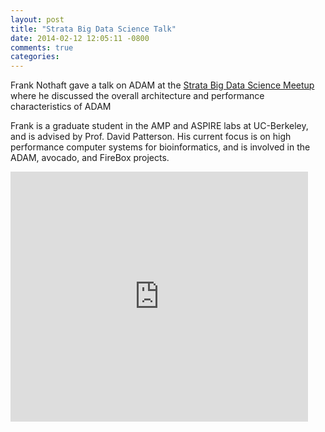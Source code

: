 ```yaml
---
layout: post
title: "Strata Big Data Science Talk"
date: 2014-02-12 12:05:11 -0800
comments: true
categories: 
---
```


Frank Nothaft gave a talk on ADAM at the [Strata Big Data Science Meetup](http://www.meetup.com/Big-Data-Science/events/107491582/)
where he discussed the overall architecture and performance characteristics of ADAM 

Frank is a graduate student in the AMP and ASPIRE labs at UC-Berkeley, and is advised by Prof. David Patterson. His current focus is 
on high performance computer systems for bioinformatics, and is involved in the ADAM, avocado, and FireBox projects.

<iframe src="http://www.slideshare.net/slideshow/embed_code/31138752" width="476" height="400" frameborder="0" marginwidth="0" marginheight="0" scrolling="no"></iframe>
